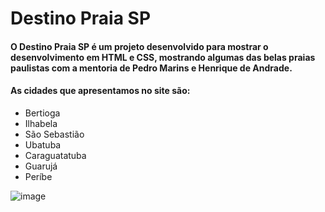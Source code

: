 # Destino Praia SP

#### O Destino Praia SP é um projeto desenvolvido para mostrar o desenvolvimento em HTML e CSS, mostrando algumas das belas praias paulistas com a mentoria de Pedro Marins e Henrique de Andrade.

#### As cidades que apresentamos no site são:

- Bertioga
- Ilhabela
- São Sebastião
- Ubatuba
- Caraguatatuba
- Guarujá
- Períbe

![image](https://user-images.githubusercontent.com/86333045/156492109-380510ca-3e3b-4851-bb00-628b745957be.png)
